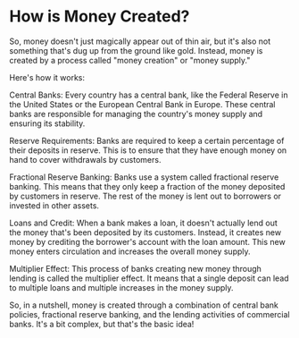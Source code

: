# How is Money Created?

So, money doesn't just magically appear out of thin air, but it's also not something that's dug up from the ground like gold. Instead, money is created by a process called "money creation" or "money supply."

Here's how it works:

Central Banks: Every country has a central bank, like the Federal Reserve in the United States or the European Central Bank in Europe. These central banks are responsible for managing the country's money supply and ensuring its stability.

Reserve Requirements: Banks are required to keep a certain percentage of their deposits in reserve. This is to ensure that they have enough money on hand to cover withdrawals by customers.

Fractional Reserve Banking: Banks use a system called fractional reserve banking. This means that they only keep a fraction of the money deposited by customers in reserve. The rest of the money is lent out to borrowers or invested in other assets.

Loans and Credit: When a bank makes a loan, it doesn't actually lend out the money that's been deposited by its customers. Instead, it creates new money by crediting the borrower's account with the loan amount. This new money enters circulation and increases the overall money supply.

Multiplier Effect: This process of banks creating new money through lending is called the multiplier effect. It means that a single deposit can lead to multiple loans and multiple increases in the money supply.

So, in a nutshell, money is created through a combination of central bank policies, fractional reserve banking, and the lending activities of commercial banks. It's a bit complex, but that's the basic idea!
